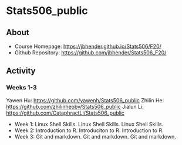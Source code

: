 # Stats506_public
## About
* Course Homepage: https://jbhender.github.io/Stats506/F20/
* Github Repository: https://github.com/jbhender/Stats506_F20/

## Activity
### Weeks 1-3
Yawen Hu: https://github.com/yawenh/Stats506_public
Zhilin He: https://github.com/zhilinheobv/Stats506_public
Jialun Li: https://github.com/CataphractLi/Stats506_public

* Week 1: Linux Shell Skills. Linux Shell Skills. Linux Shell Skills.
* Week 2: Introduction to R. Introduciton to R. Introduction to R.
* Week 3: Git and markdown. Git and markdown. Git and markdown.